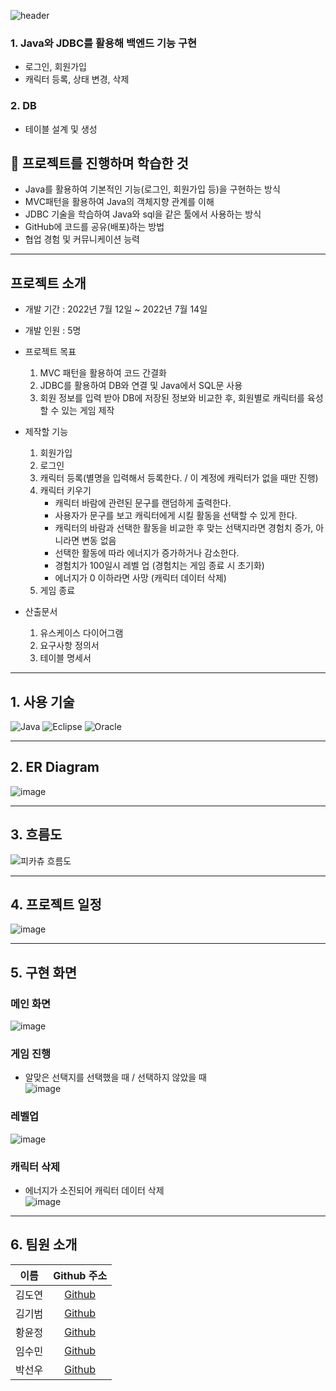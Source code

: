 ![header](https://capsule-render.vercel.app/api?type=transparent&height=100&text=나의%20역할%20:%20Java,%20DB&fontColor=0055ff&fontSize=50)
### 1. Java와 JDBC를 활용해 백엔드 기능 구현  
- 로그인, 회원가입
- 캐릭터 등록, 상태 변경, 삭제

### 2. DB
- 테이블 설계 및 생성
   
## 📜 프로젝트를 진행하며 학습한 것
- Java를 활용하여 기본적인 기능(로그인, 회원가입 등)을 구현하는 방식
- MVC패턴을 활용하여 Java의 객체지향 관계를 이해
- JDBC 기술을 학습하여 Java와 sql을 같은 툴에서 사용하는 방식 
- GitHub에 코드를 공유(배포)하는 방법
- 협업 경험 및 커뮤니케이션 능력

<!-- - 느낀 점
  - Java의 사용법 및 함수들에 대한 이해도를 높힐 수 있었고, 이후 웹페이지에서 Java를 사용할 수 있게 학습해야겠다고 느꼈다. -->

---
## 프로젝트 소개

- 개발 기간 : 2022년 7월 12일 ~ 2022년 7월 14일
- 개발 인원 : 5명

- 프로젝트 목표
  1) MVC 패턴을 활용하여 코드 간결화
  2) JDBC를 활용하여 DB와 연결 및 Java에서 SQL문 사용
  3) 회원 정보를 입력 받아 DB에 저장된 정보와 비교한 후, 회원별로 캐릭터를 육성할 수 있는 게임 제작
- 제작할 기능
  1) 회원가입
  2) 로그인
  3) 캐릭터 등록(별명을 입력해서 등록한다. / 이 계정에 캐릭터가 없을 때만 진행)
  4) 캐릭터 키우기
     - 캐릭터 바람에 관련된 문구를 랜덤하게 출력한다.
     - 사용자가 문구를 보고 캐릭터에게 시킬 활동을 선택할 수 있게 한다.
     - 캐릭터의 바람과 선택한 활동을 비교한 후 맞는 선택지라면 경험치 증가, 아니라면 변동 없음
     - 선택한 활동에 따라 에너지가 증가하거나 감소한다.
     - 경험치가 100일시 레벨 업 (경험치는 게임 종료 시 초기화)
     - 에너지가 0 이하라면 사망 (캐릭터 데이터 삭제)
  6) 게임 종료

- 산출문서
  1) 유스케이스 다이어그램
  2) 요구사항 정의서
  3) 테이블 명세서

---

## 1. 사용 기술
![Java](https://img.shields.io/badge/JAVA-007396?style=for-the-badge&logo=java&logoColor=white)
![Eclipse](https://img.shields.io/badge/Eclipse-FE7A16.svg?style=for-the-badge&logo=Eclipse&logoColor=white)
![Oracle](https://img.shields.io/badge/oracle-F80000?style=for-the-badge&logo=oracle&logoColor=white)

---

## 2. ER Diagram
![image](https://user-images.githubusercontent.com/89984853/198168171-b97a8eba-d5d9-425f-9793-fe0d947ded3a.png)

---

## 3. 흐름도
![피카츄 흐름도](https://user-images.githubusercontent.com/89984853/198162917-6048c184-87c4-4f73-a043-7d42bed83044.png)

---

## 4. 프로젝트 일정   
![image](https://user-images.githubusercontent.com/89984853/198159660-eb619671-2ebc-46ac-8793-08e976351eb4.png)

---

## 5. 구현 화면
### 메인 화면   
![image](https://user-images.githubusercontent.com/89984853/198171786-f0b34394-9a53-4f71-b46e-511a54afd276.png)

### 게임 진행
- 알맞은 선택지를 선택했을 때 / 선택하지 않았을 때      
![image](https://user-images.githubusercontent.com/89984853/198171832-a33e075a-3ed9-4605-b6df-e2626adf969c.png)

### 레벨업    
![image](https://user-images.githubusercontent.com/89984853/198172054-8dc050d7-de01-4ad1-b746-c1fbd7a2952f.png)

### 캐릭터 삭제
- 에너지가 소진되어 캐릭터 데이터 삭제    
![image](https://user-images.githubusercontent.com/89984853/198172174-96172ad8-2e8e-40af-bca3-0eed87a22a24.png)

---

## 6. 팀원 소개

|  이름  |                Github 주소                 |
| :----: | :---------------------------------------: |
| 김도연 |  [Github](https://github.com/kdn00)     |
| 김기범 |  [Github](https://github.com/colaage23)   |
| 황윤정 |  [Github](https://github.com/jjenniyun)  |
| 임수민 |  [Github](https://github.com/wjdrmstnals)  |
| 박선우 |  [Github](https://github.com/Jjomyi) |


